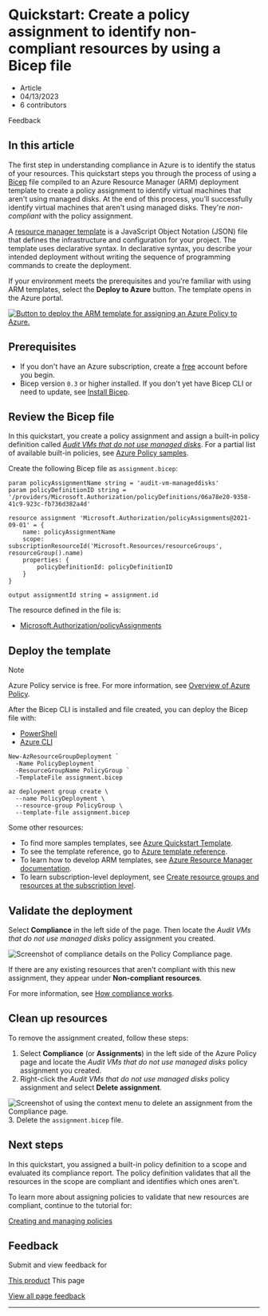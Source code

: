# Quickstart: Create a policy assignment to identify non-compliant resources by using a Bicep file

* Article
* 04/13/2023
* 6 contributors

Feedback

## In this article

The first step in understanding compliance in Azure is to identify the status of your resources.
This quickstart steps you through the process of using a
[Bicep](https://github.com/Azure/bicep) file compiled to an Azure Resource
Manager (ARM) deployment template to create a policy assignment to identify virtual machines that
aren't using managed disks. At the end of this process, you'll successfully identify virtual
machines that aren't using managed disks. They're *non-compliant* with the policy assignment.

A [resource manager template](../../azure-resource-manager/templates/overview) is a JavaScript Object Notation (JSON) file that defines the infrastructure and configuration for your project. The template uses declarative syntax. In declarative syntax, you describe your intended deployment without writing the sequence of programming commands to create the deployment.

If your environment meets the prerequisites and you're familiar with using ARM templates, select the
**Deploy to Azure** button. The template opens in the Azure portal.

[![Button to deploy the ARM template for assigning an Azure Policy to Azure.](../../media/template-deployments/deploy-to-azure.svg)](https://portal.azure.com/#create/Microsoft.Template/uri/https%3A%2F%2Fraw.githubusercontent.com%2FAzure%2Fazure-quickstart-templates%2Fmaster%2Fquickstarts%2Fmicrosoft.authorization%2Fazurepolicy-assign-builtinpolicy-resourcegroup%2Fazuredeploy.json)

## Prerequisites

* If you don't have an Azure subscription, create a [free](https://azure.microsoft.com/free/)
account before you begin.
* Bicep version `0.3` or higher installed. If you don't yet have Bicep CLI or need to update, see
[Install Bicep](../../azure-resource-manager/bicep/install).

## Review the Bicep file

In this quickstart, you create a policy assignment and assign a built-in policy definition called [*Audit VMs that do not use managed disks*](https://github.com/Azure/azure-policy/blob/master/built-in-policies/policyDefinitions/Compute/VMRequireManagedDisk_Audit.json). For a partial
list of available built-in policies, see [Azure Policy samples](samples/).

Create the following Bicep file as `assignment.bicep`:

```
param policyAssignmentName string = 'audit-vm-manageddisks'
param policyDefinitionID string = '/providers/Microsoft.Authorization/policyDefinitions/06a78e20-9358-41c9-923c-fb736d382a4d'

resource assignment 'Microsoft.Authorization/policyAssignments@2021-09-01' = {
    name: policyAssignmentName
    scope: subscriptionResourceId('Microsoft.Resources/resourceGroups', resourceGroup().name)
    properties: {
        policyDefinitionId: policyDefinitionID
    }
}

output assignmentId string = assignment.id

```

The resource defined in the file is:

* [Microsoft.Authorization/policyAssignments](/en-us/azure/templates/microsoft.authorization/policyassignments)

## Deploy the template

Note

Azure Policy service is free. For more information, see
[Overview of Azure Policy](overview).

After the Bicep CLI is installed and file created, you can deploy the Bicep file with:

* [PowerShell](#tabpanel_1_azure-powershell)
* [Azure CLI](#tabpanel_1_azure-cli)

```
New-AzResourceGroupDeployment `
  -Name PolicyDeployment `
  -ResourceGroupName PolicyGroup `
  -TemplateFile assignment.bicep

```

```
az deployment group create \
  --name PolicyDeployment \
  --resource-group PolicyGroup \
  --template-file assignment.bicep

```

Some other resources:

* To find more samples templates, see
[Azure Quickstart Template](https://azure.microsoft.com/resources/templates/?resourceType=Microsoft.Authorization&pageNumber=1&sort=Popular).
* To see the template reference, go to
[Azure template reference](/en-us/azure/templates/microsoft.authorization/allversions).
* To learn how to develop ARM templates, see
[Azure Resource Manager documentation](../../azure-resource-manager/management/overview).
* To learn subscription-level deployment, see
[Create resource groups and resources at the subscription level](../../azure-resource-manager/templates/deploy-to-subscription).

## Validate the deployment

Select **Compliance** in the left side of the page. Then locate the *Audit VMs that do not use
managed disks* policy assignment you created.

![Screenshot of compliance details on the Policy Compliance page.](media/assign-policy-template/policy-compliance.png)

If there are any existing resources that aren't compliant with this new assignment, they appear
under **Non-compliant resources**.

For more information, see
[How compliance works](concepts/compliance-states).

## Clean up resources

To remove the assignment created, follow these steps:

1. Select **Compliance** (or **Assignments**) in the left side of the Azure Policy page and locate
the *Audit VMs that do not use managed disks* policy assignment you created.
2. Right-click the *Audit VMs that do not use managed disks* policy assignment and select **Delete
assignment**.

![Screenshot of using the context menu to delete an assignment from the Compliance page.](media/assign-policy-template/delete-assignment.png)
3. Delete the `assignment.bicep` file.

## Next steps

In this quickstart, you assigned a built-in policy definition to a scope and evaluated its
compliance report. The policy definition validates that all the resources in the scope are compliant
and identifies which ones aren't.

To learn more about assigning policies to validate that new resources are compliant, continue to the
tutorial for:

[Creating and managing policies](tutorials/create-and-manage)

## Feedback

Submit and view feedback for

[This product](https://feedback.azure.com/d365community/forum/675ae472-f324-ec11-b6e6-000d3a4f0da0)
This page

[View all page feedback](https://github.com/MicrosoftDocs/azure-docs/issues)

---
